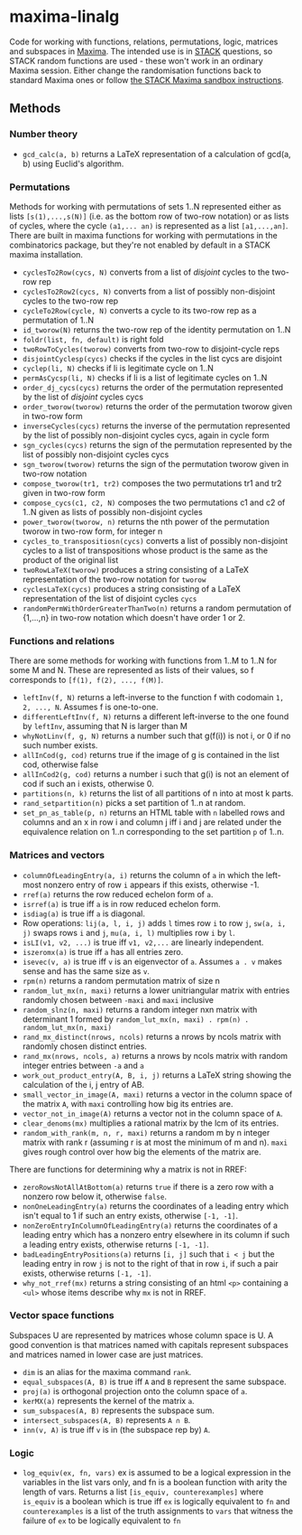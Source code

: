 # maxima-linalg

Code for working with functions, relations, permutations, logic,
matrices and subspaces in [Maxima](http://maxima.sourceforge.net/). The
intended use is in [STACK](https://www.ed.ac.uk/maths/stack) questions,
so STACK random functions are used - these won't work in an ordinary
Maxima session. Either change the randomisation functions back to
standard Maxima ones or follow [the STACK Maxima sandbox
instructions](https://stack2.maths.ed.ac.uk/demo2018/question/type/stack/doc/doc.php/CAS/STACK-Maxima_sandbox.md).

## Methods

### Number theory

- `gcd_calc(a, b)` returns a LaTeX representation of a calculation of
  gcd(a, b) using Euclid's algorithm.

### Permutations
Methods for working with permutations of sets 1..N represented either as
lists `[s(1),...,s(N)]` (i.e. as the bottom row of two-row notation) or
as lists of cycles, where the cycle `(a1,... an)` is represented as a
list `[a1,...,an]`. There are built in maxima functions for working with
permutations in the combinatorics package, but they're not enabled by
default in a STACK maxima installation.

- `cyclesTo2Row(cycs, N)` converts from a list of *disjoint* cycles to the two-row
  rep
- `cyclesTo2Row2(cycs, N)` converts from a list of possibly non-disjoint cycles to the two-row rep
- `cycleTo2Row(cycle, N)` converts a cycle to its two-row rep as a
  permutation of 1..N
- `id_tworow(N)` returns the two-row rep of the identity permutation on
  1..N
- `foldr(list, fn, default)` is right fold
- `twoRowToCycles(tworow)` converts from two-row to disjoint-cycle reps
- `disjointCyclesp(cycs)` checks if the cycles in the list cycs are
  disjoint
- `cyclep(li, N)` checks if li is legitimate cycle on 1..N
- `permAsCycsp(li, N)` checks if li is a list of legitimate cycles on
  1..N
- `order_dj_cycs(cycs)` returns the order of the permutation represented
  by the list of *disjoint* cycles cycs
- `order_tworow(tworow)` returns the order of the permutation tworow
  given in two-row form
- `inverseCycles(cycs)` returns the inverse of the permutation
  represented by the list of possibly non-disjoint cycles cycs, again in
  cycle form
- `sgn_cycles(cycs)` returns the sign of the permutation represented by
  the list of possibly non-disjoint cycles cycs
- `sgn_tworow(tworow)` returns the sign of the permutation tworow given in
  two-row notation
- `compose_tworow(tr1, tr2)` composes the two permutations tr1 and tr2
  given in two-row form
- `compose_cycs(c1, c2, N)` composes the two permutations c1 and c2 of
  1..N given as lists of possibly non-disjoint cycles
- `power_tworow(tworow, n)` returns the nth power of the permutation
  tworow in two-row form, for integer n
- `cycles_to_transpositiosn(cycs)` converts a list of possibly
  non-disjoint cycles to a list of transpositions whose product is the
  same as the product of the original list
- `twoRowLaTeX(tworow)` produces a string consisting of a LaTeX
  representation of the two-row notation for `tworow`
- `cyclesLaTeX(cycs)` produces a string consisting of a LaTeX
  representation of the list of disjoint cycles `cycs`
- `randomPermWithOrderGreaterThanTwo(n)` returns a random permutation of
  {1,...,n} in two-row notation which doesn't have order 1 or 2.

### Functions and relations

There are some methods for working with functions from 1..M to 1..N for
some M and N. These are represented as lists of their values, so f
corresponds to `[f(1), f(2), ..., f(M)]`.

- `leftInv(f, N)` returns a left-inverse to the function f with codomain
  `1, 2, ..., N`. Assumes f is one-to-one.
- `differentLeftInv(f, N)` returns a different left-inverse to the one
  found by `leftInv`, assuming that N is larger than M
- `whyNotLinv(f, g, N)` returns a number such that g(f(i)) is not i, or 0 if no such number exists.
- `allInCod(g, cod)` returns true if the image of g is contained in the
  list cod, otherwise false
- `allInCod2(g, cod)` returns a number i such that g(i) is not an
  element of cod if such an i exists, otherwise 0.
- `partitions(n, k)` returns the list of all partitions of n into at
  most k parts.
- `rand_setpartition(n)` picks a set partition of 1..n at random.
- `set_pn_as_table(p, n)` returns an HTML table with `n` labelled rows and columns
  and an x in row i and column j iff i and j are related under the
  equivalence relation on 1..n corresponding to the set partition `p` of
  1..n.

### Matrices and vectors

 - `columnOfLeadingEntry(a, i)` returns the column of `a` in which the left-most nonzero entry of row `i` appears if this exists, otherwise -1.
 - `rref(a)` returns the row reduced echelon form of `a`.
 - `isrref(a)` is true iff `a` is in row reduced echelon form.
 - `isdiag(a)` is true iff `a` is diagonal.
 - Row operations: `lij(a, l, i, j)` adds `l` times row `i` to row `j`, `sw(a, i, j)` swaps rows `i` and `j`, `mu(a, i, l)` multiplies row `i` by `l`.
 - `isLI(v1, v2, ...)` is true iff `v1, v2,...` are linearly independent.
 - `iszeromx(a)` is true iff `a` has all entries zero.
 - `isevec(v, a)` is true iff `v` is an eigenvector of `a`. Assumes `a . v` makes sense and has the same size as `v`.
 - `rpm(n)` returns a random permutation matrix of size n
 - `random_lut_mx(n, maxi)` returns a lower unitriangular matrix with
   entries randomly chosen between `-maxi` and `maxi` inclusive
 - `random_slnz(n, maxi)` returns a random integer nxn matrix with
   determinant 1 formed by `random_lut_mx(n, maxi) . rpm(n) . random_lut_mx(n, maxi)`
 - `rand_mx_distinct(nrows, ncols)` returns a nrows by ncols matrix with
   randomly chosen distinct entries.
 - `rand_mx(nrows, ncols, a)` returns a nrows by ncols matrix with
   random integer entries between `-a` and `a`
 - `work_out_product_entry(A, B, i, j)` returns a LaTeX string showing
   the calculation of the i, j entry of AB.
 - `small_vector_in_image(A, maxi)` returns a vector in the column space
   of the matrix `A`, with `maxi` controlling how big its entries are.
 - `vector_not_in_image(A)` returns a vector not in the column space of
   `A`.
 - `clear_denoms(mx)` multiplies a rational matrix by the lcm of its
   entries.
 - `random_with_rank(m, n, r, maxi)` returns a random m by n integer matrix with
   rank r (assuming r is at most the minimum of m and n). `maxi` gives
   rough control over how big the elements of the matrix are.
 
There are functions for determining why a matrix is not in RREF:

 - `zeroRowsNotAllAtBottom(a)` returns `true` if there is a zero row
   with a nonzero row below it, otherwise `false`.
 - `nonOneLeadingEntry(a)` returns the coordinates of a leading entry
   which isn't equal to 1 if such an entry exists, otherwise `[-1, -1]`.
 - `nonZeroEntryInColumnOfLeadingEntry(a)` returns the coordinates of a
   leading entry which has a nonzero entry elsewhere in its column if
   such a leading entry exists, otherwise returns `[-1, -1]`.
 - `badLeadingEntryPositions(a)` returns `[i, j]` such that `i < j` but
   the leading entry in row `j` is not to the right of that in row `i`,
   if such a pair exists, otherwise returns `[-1, -1]`.
 - `why_not_rref(mx)` returns a string consisting of an html `<p>`
   containing a `<ul>` whose items describe why `mx` is not in RREF.

### Vector space functions

Subspaces U are represented by matrices whose column space is U. A good
convention is that matrices named with capitals represent subspaces and
matrices named in lower case are just matrices.

 - `dim` is an alias for the maxima command `rank`.
 - `equal_subspaces(A, B)` is true iff `A` and `B` represent the same
   subspace.
 - `proj(a)` is orthogonal projection onto the column space of `a`.
 - `kerMX(a)` represents the kernel of the matrix `a`.
 - `sum_subspaces(A, B)` represents the subspace sum.
 - `intersect_subspaces(A, B)` represents `A ∩ B`.
 - `inn(v, A)` is true iff `v` is in (the subspace rep by) `A`.

### Logic

- `log_equiv(ex, fn, vars)` ex is assumed to be a logical expression in
  the variables in the list vars only, and fn is a boolean function with
  arity the length of vars. Returns a list `[is_equiv, counterexamples]`
  where `is_equiv` is a boolean which is true iff `ex` is logically
  equivalent to `fn` and `counterexamples` is a list of the truth
  assignments to `vars` that witness the failure of `ex` to be logically
  equivalent to `fn`
